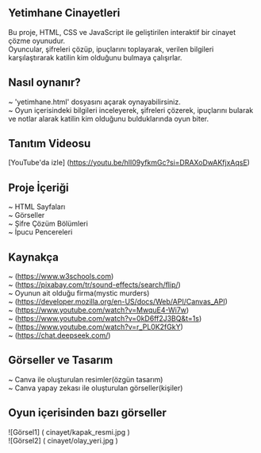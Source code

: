 ## Yetimhane Cinayetleri   

Bu proje, HTML, CSS ve JavaScript ile geliştirilen interaktif bir cinayet çözme oyunudur.  
Oyuncular, şifreleri çözüp, ipuçlarını toplayarak, verilen bilgileri karşılaştırarak katilin kim olduğunu bulmaya çalışırlar.  

## Nasıl oynanır?  
~ 'yetimhane.html' dosyasını açarak oynayabilirsiniz.  
~ Oyun içerisindeki bilgileri inceleyerek, şifreleri çözerek, ipuçlarını bularak ve notlar alarak katilin kim olduğunu bulduklarında oyun biter.  

## Tanıtım Videosu  
[YouTube'da izle] (https://youtu.be/hlI09yfkmGc?si=DRAXoDwAKfjxAqsE)  

## Proje İçeriği  
~ HTML Sayfaları  
~ Görseller  
~ Şifre Çözüm Bölümleri  
~ İpucu Pencereleri  

## Kaynakça  
~ (https://www.w3schools.com)   
~ (https://pixabay.com/tr/sound-effects/search/flip/)  
~ Oyunun ait olduğu firma(mystic murders)    
~ (https://developer.mozilla.org/en-US/docs/Web/API/Canvas_API)  
~ (https://www.youtube.com/watch?v=MwquE4-Wi7w)  
~ (https://www.youtube.com/watch?v=0kD6ff2J3BQ&t=1s)  
~ (https://www.youtube.com/watch?v=r_PL0K2fGkY)  
~ (https://chat.deepseek.com/)  

## Görseller ve Tasarım  
~ Canva ile oluşturulan resimler(özgün tasarım)  
~ Canva yapay zekası ile oluşturulan görseller(kişiler) 

## Oyun içerisinden bazı görseller  
![Görsel1] ( cinayet/kapak_resmi.jpg )  
![Görsel2] ( cinayet/olay_yeri.jpg )  


